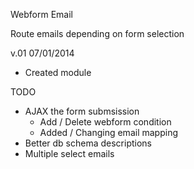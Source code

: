Webform Email

Route emails depending on form selection

v.01 07/01/2014
 - Created module
 
TODO
  - AJAX the form submsission
     - Add / Delete webform condition
     - Added / Changing email mapping
  - Better db schema descriptions
  - Multiple select emails